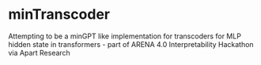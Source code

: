 # minTranscoder
Attempting to be a minGPT like implementation for transcoders for MLP hidden state in transformers - part of ARENA 4.0 Interpretability Hackathon via Apart Research
